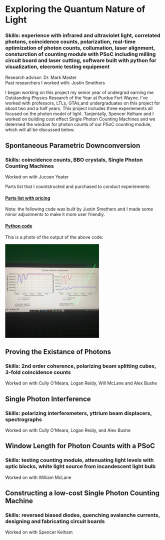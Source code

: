 # Exploring the Quantum Nature of Light

### Skills: experience with infrared and ultraviolet light, correlated photons, coincidence counts, polarization, real-time optimization of photon counts, collumation, laser alignment, consturction of counting module with PSoC including milling circuit board and laser cutting, software built with python for visualization, elecronic testing equipment 


Research advisor: Dr. Mark Master </br>
Past researchers I worked with: Justin Smethers

I began working on this project my senior year of undergrad earning me Outstanding Physics Research of the Year at Purdue Fort Wayne. I've worked with professors, LTLs, GTAs,and undergraduates on this project for about two and a half years. This project includes three experiements all focused on the photon model of light. Tanjentally, Spencer Kelham and I worked on building cost effect Single Photon Counting Machines and we determed the window for photon counts of our PSoC counting module, which will all be discussed below.

## Spontaneous Parametric Downconversion
### Skills: coincidence counts, BBO crystals, Single Photon Counting Machines 

Worked on with Jucoen Yeater

Parts list that I countstructed and purchased to conduct experiements: 
#### [Parts list with pricing](https://github.com/jacobsc050/quantum-mechanics/blob/main/assets/parts%20list.pdf)
Note: the following code was built by Justin Smethers and I made some minor adjustments to make it more user friendly.
#### [Python code](https://github.com/jacobsc050/quantum-mechanics/blob/main/coincidence-counting.py)

This is a photo of the output of the above code: <br/>

<img src=https://github.com/jacobsc050/quantum-mechanics/blob/main/assets/GetAttachmentThumbnail.png height = 300px width = 300 px>


## Proving the Existance of Photons 
### Skills: 2nd order coherence, polarizing beam splitting cubes, 3-fold coincidence counts

Worked on with Cully O'Meara, Logan Reidy, Will McLane and Alex Bushe

## Single Photon Interference 
### Skills: polarizing interferometers, yttrium beam displacers, spectrographs

Worked on with Cully O'Meara, Logan Reidy, and Alex Bushe


## Window Length for Photon Counts with a PSoC
### Skills:  testing counting module, attenuating light levels with optic blocks, white light source from incandescent light bulb

Worked on with William McLane

## Constructing a low-cost Single Photon Counting Machine
### Skills: reversed biased diodes, quenching avalanche currents, designing and fabricating circuit boards

Worked on with Spencer Kelham








